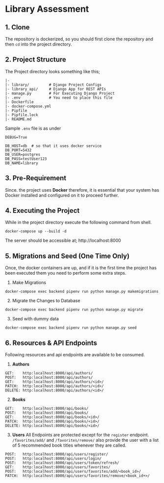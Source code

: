 # Library Assessment

## 1. Clone
The repository is dockerized, so you should first clone the repository and then `cd` into the project directory.

## 2. Project Structure
The Project directory looks something like this;

```
|-
|- library/         # Django Project Configs
|- library_api/     # Django App for REST APIs
|- manage.py        # For Executing Django Project
|- .env             # You need to place this file
|- Dockerfile
|- docker-compose.yml
|- Pipfile
|- Pipfile.lock
|- README.md
```
Sample `.env` file is as under
```
DEBUG=True

DB_HOST=db  # so that it uses docker service
DB_PORT=5432
DB_USER=postgres
DB_PASS=testUser123
DB_NAME=library
```

## 3. Pre-Requirement
Since. the project uses **Docker** therefore, it is essential that your system has Docker installed and configured on it to proceed further.

## 4. Executing the Project
While in the project directory execute the following command from shell. 
```
docker-compose up --build -d
```
The server should be accessible at;
http://localhost:8000

## 5. Migrations and Seed (One Time Only)
Once, the docker containers are up, and if it is the first time the project has been executed them you need to perform some extra steps.
1. Make Migrations
```
docker-compose exec backend pipenv run python manage.py makemigrations
```
2. Migrate the Changes to Database
```
docker-compose exec backend pipenv run python manage.py migrate
```
3. Seed with dummy data
```
docker-compose exec backend pipenv run python manage.py seed
```
## 6. Resources & API Endpoints
Following resources and api endpoints are available to be consumed. 
1.  **Authors**
```
GET:    http:localhost:8000/api/authors/
POST:   http:localhost:8000/api/authors/
GET:    http:localhost:8000/api/authors/<id>/
PATCH:  http:localhost:8000/api/authors/<id>/
DELETE: http:localhost:8000/api/authors/<id>/
```

2.  **Books**
```
GET:    http:localhost:8000/api/books/
POST:   http:localhost:8000/api/books/
GET:    http:localhost:8000/api/books/<id>/
PATCH:  http:localhost:8000/api/books/<id>/
DELETE: http:localhost:8000/api/books/<id>/
```

3.  **Users**
All Endpoints are protected except for the `register` endpoint. `/favorites/add/` and `/favorites/remove/` also provide the user with a list of 5 recommended book titles whenever they are called. 
```
POST:   http:localhost:8000/api/users/register/
POST:   http:localhost:8000/api/users/login/
POST:   http:localhost:8000/api/users/token/refresh/
GET:    http:localhost:8000/api/users/favorites/
POST:   http:localhost:8000/api/users/favorites/add/<book_id>/
PATCH:  http:localhost:8000/api/users/favorites/remove/<book_id+>/
